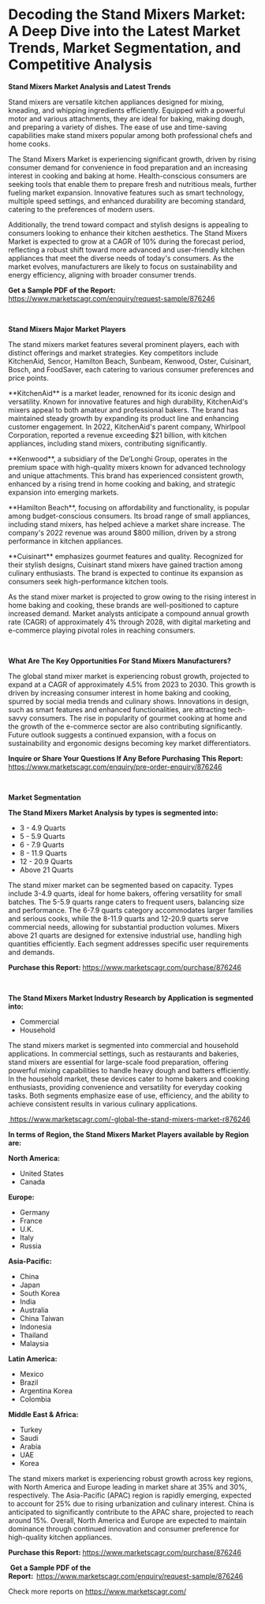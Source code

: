 <p><h1>Decoding the Stand Mixers Market: A Deep Dive into the Latest Market Trends, Market Segmentation, and Competitive Analysis</h1></p><p><strong>Stand Mixers Market Analysis and Latest Trends</strong></p>
<p><p>Stand mixers are versatile kitchen appliances designed for mixing, kneading, and whipping ingredients efficiently. Equipped with a powerful motor and various attachments, they are ideal for baking, making dough, and preparing a variety of dishes. The ease of use and time-saving capabilities make stand mixers popular among both professional chefs and home cooks.</p><p>The Stand Mixers Market is experiencing significant growth, driven by rising consumer demand for convenience in food preparation and an increasing interest in cooking and baking at home. Health-conscious consumers are seeking tools that enable them to prepare fresh and nutritious meals, further fueling market expansion. Innovative features such as smart technology, multiple speed settings, and enhanced durability are becoming standard, catering to the preferences of modern users.</p><p>Additionally, the trend toward compact and stylish designs is appealing to consumers looking to enhance their kitchen aesthetics. The Stand Mixers Market is expected to grow at a CAGR of 10% during the forecast period, reflecting a robust shift toward more advanced and user-friendly kitchen appliances that meet the diverse needs of today's consumers. As the market evolves, manufacturers are likely to focus on sustainability and energy efficiency, aligning with broader consumer trends.</p></p>
<p><strong>Get a Sample PDF of the Report:&nbsp;</strong> <a href="https://www.marketscagr.com/enquiry/request-sample/876246?utm_campaign=3541&utm_medium=2&utm_source=Github&utm_content=ia&utm_term=21032025&utm_id=stand-mixers">https://www.marketscagr.com/enquiry/request-sample/876246</a></p>
<p>&nbsp;</p>
<p><strong>Stand Mixers Major Market Players</strong></p>
<p><p>The stand mixers market features several prominent players, each with distinct offerings and market strategies. Key competitors include KitchenAid, Sencor, Hamilton Beach, Sunbeam, Kenwood, Oster, Cuisinart, Bosch, and FoodSaver, each catering to various consumer preferences and price points.</p><p>**KitchenAid** is a market leader, renowned for its iconic design and versatility. Known for innovative features and high durability, KitchenAid's mixers appeal to both amateur and professional bakers. The brand has maintained steady growth by expanding its product line and enhancing customer engagement. In 2022, KitchenAid's parent company, Whirlpool Corporation, reported a revenue exceeding $21 billion, with kitchen appliances, including stand mixers, contributing significantly.</p><p>**Kenwood**, a subsidiary of the De’Longhi Group, operates in the premium space with high-quality mixers known for advanced technology and unique attachments. This brand has experienced consistent growth, enhanced by a rising trend in home cooking and baking, and strategic expansion into emerging markets.</p><p>**Hamilton Beach**, focusing on affordability and functionality, is popular among budget-conscious consumers. Its broad range of small appliances, including stand mixers, has helped achieve a market share increase. The company's 2022 revenue was around $800 million, driven by a strong performance in kitchen appliances.</p><p>**Cuisinart** emphasizes gourmet features and quality. Recognized for their stylish designs, Cuisinart stand mixers have gained traction among culinary enthusiasts. The brand is expected to continue its expansion as consumers seek high-performance kitchen tools.</p><p>As the stand mixer market is projected to grow owing to the rising interest in home baking and cooking, these brands are well-positioned to capture increased demand. Market analysts anticipate a compound annual growth rate (CAGR) of approximately 4% through 2028, with digital marketing and e-commerce playing pivotal roles in reaching consumers.</p></p>
<p>&nbsp;</p>
<p><strong>What Are The Key Opportunities For Stand Mixers Manufacturers?</strong></p>
<p><p>The global stand mixer market is experiencing robust growth, projected to expand at a CAGR of approximately 4.5% from 2023 to 2030. This growth is driven by increasing consumer interest in home baking and cooking, spurred by social media trends and culinary shows. Innovations in design, such as smart features and enhanced functionalities, are attracting tech-savvy consumers. The rise in popularity of gourmet cooking at home and the growth of the e-commerce sector are also contributing significantly. Future outlook suggests a continued expansion, with a focus on sustainability and ergonomic designs becoming key market differentiators.</p></p>
<p><strong>Inquire or Share Your Questions If Any Before Purchasing This Report:</strong> <a href="https://www.marketscagr.com/enquiry/pre-order-enquiry/876246?utm_campaign=3541&utm_medium=2&utm_source=Github&utm_content=ia&utm_term=21032025&utm_id=stand-mixers">https://www.marketscagr.com/enquiry/pre-order-enquiry/876246</a></p>
<p>&nbsp;</p>
<p><strong>Market Segmentation</strong></p>
<p><strong>The Stand Mixers Market Analysis by types is segmented into:</strong></p>
<p><ul><li>3 - 4.9 Quarts</li><li>5 - 5.9 Quarts</li><li>6 - 7.9 Quarts</li><li>8 - 11.9 Quarts</li><li>12 - 20.9 Quarts</li><li>Above 21 Quarts</li></ul></p>
<p><p>The stand mixer market can be segmented based on capacity. Types include 3-4.9 quarts, ideal for home bakers, offering versatility for small batches. The 5-5.9 quarts range caters to frequent users, balancing size and performance. The 6-7.9 quarts category accommodates larger families and serious cooks, while the 8-11.9 quarts and 12-20.9 quarts serve commercial needs, allowing for substantial production volumes. Mixers above 21 quarts are designed for extensive industrial use, handling high quantities efficiently. Each segment addresses specific user requirements and demands.</p></p>
<p><strong>Purchase this Report:&nbsp;</strong><a href="https://www.marketscagr.com/purchase/876246?utm_campaign=3541&utm_medium=2&utm_source=Github&utm_content=ia&utm_term=21032025&utm_id=stand-mixers">https://www.marketscagr.com/purchase/876246</a></p>
<p>&nbsp;</p>
<p><strong>The Stand Mixers Market Industry Research by Application is segmented into:</strong></p>
<p><ul><li>Commercial</li><li>Household</li></ul></p>
<p><p>The stand mixers market is segmented into commercial and household applications. In commercial settings, such as restaurants and bakeries, stand mixers are essential for large-scale food preparation, offering powerful mixing capabilities to handle heavy dough and batters efficiently. In the household market, these devices cater to home bakers and cooking enthusiasts, providing convenience and versatility for everyday cooking tasks. Both segments emphasize ease of use, efficiency, and the ability to achieve consistent results in various culinary applications.</p></p>
<p><a href="https://www.marketscagr.com/-global-the-stand-mixers-market-r876246?utm_campaign=3541&utm_medium=2&utm_source=Github&utm_content=ia&utm_term=21032025&utm_id=stand-mixers">&nbsp;https://www.marketscagr.com/-global-the-stand-mixers-market-r876246</a></p>
<p><strong>In terms of Region, the Stand Mixers Market Players available by Region are:</strong></p>
<p>
    <p> <strong> North America: </strong>
        <ul>
            <li>United States</li>
            <li>Canada</li>
        </ul>
        </p> 
    <p> <strong> Europe: </strong>
        <ul>
            <li>Germany</li>
            <li>France</li>
            <li>U.K.</li>
            <li>Italy</li>
            <li>Russia</li>
        </ul>
        </p> 
    <p> <strong> Asia-Pacific: </strong>
        <ul>
            <li>China</li>
            <li>Japan</li>
            <li>South Korea</li>
            <li>India</li>
            <li>Australia</li>
            <li>China Taiwan</li>
            <li>Indonesia</li>
            <li>Thailand</li>
            <li>Malaysia</li>
        </ul>
        </p> 
    <p> <strong> Latin America: </strong>
        <ul>
            <li>Mexico</li>
            <li>Brazil</li>
            <li>Argentina Korea</li>
            <li>Colombia</li>
        </ul>
        </p> 
    <p> <strong> Middle East & Africa: </strong>
        <ul>
            <li>Turkey</li>
            <li>Saudi</li>
            <li>Arabia</li>
            <li>UAE</li>
            <li>Korea</li>
        </ul>
    </p>
    </p>
<p><p>The stand mixers market is experiencing robust growth across key regions, with North America and Europe leading in market share at 35% and 30%, respectively. The Asia-Pacific (APAC) region is rapidly emerging, expected to account for 25% due to rising urbanization and culinary interest. China is anticipated to significantly contribute to the APAC share, projected to reach around 15%. Overall, North America and Europe are expected to maintain dominance through continued innovation and consumer preference for high-quality kitchen appliances.</p></p>
<p><strong>Purchase this Report: </strong><a href="https://www.marketscagr.com/purchase/876246?utm_campaign=3541&utm_medium=2&utm_source=Github&utm_content=ia&utm_term=21032025&utm_id=stand-mixers">https://www.marketscagr.com/purchase/876246</a></p>
<p>&nbsp;<strong>Get a Sample PDF of the Report:&nbsp;&nbsp;</strong><a href="https://www.marketscagr.com/enquiry/request-sample/876246?utm_campaign=3541&utm_medium=2&utm_source=Github&utm_content=ia&utm_term=21032025&utm_id=stand-mixers">https://www.marketscagr.com/enquiry/request-sample/876246</a></p>
<p><strong></strong></p>
<p>Check more reports on <a href="https://www.marketscagr.com/?utm_campaign=3541&utm_medium=2&utm_source=Github&utm_content=ia&utm_term=21032025&utm_id=stand-mixers">https://www.marketscagr.com/</a></p>
